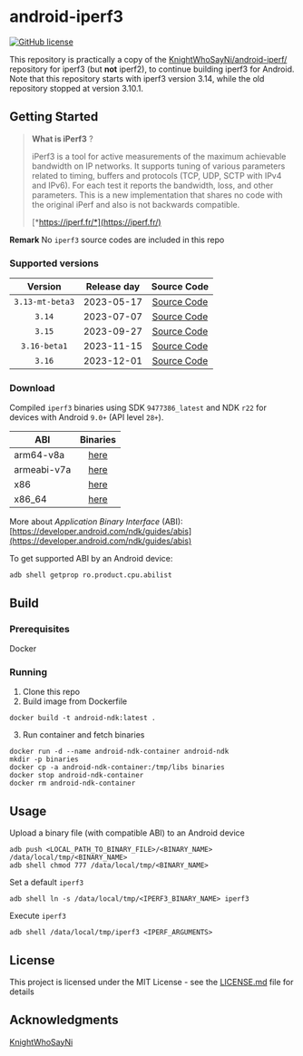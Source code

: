 # android-iperf3

[![GitHub license](https://img.shields.io/github/license/Naereen/StrapDown.js.svg)](https://github.com/davidBar-On/android-iperf3/blob/master/LICENSE)

This repository is practically a copy of the [KnightWhoSayNi/android-iperf/](https://github.com/KnightWhoSayNi/android-iperf/) repository for iperf3 (but **not** iperf2), to continue building iperf3 for Android.  Note that this repository starts with iperf3 version 3.14, while the old repository stopped at version 3.10.1.

## Getting Started

> **What is iPerf3** ?
>
> iPerf3 is a tool for active measurements of the maximum achievable bandwidth on IP networks. It supports tuning of various parameters related to timing, buffers and protocols (TCP, UDP, SCTP with IPv4 and IPv6). For each test it reports the bandwidth, loss, and other parameters. This is a new implementation that shares no code with the original iPerf and also is not backwards compatible.
>
> [*https://iperf.fr/*](https://iperf.fr/)

**Remark** No `iperf3` source codes are included in this repo

### Supported versions

| Version        | Release day           | Source Code  |
| :-------------: |:-------------:|:-------------:|
| `3.13-mt-beta3` | 2023-05-17 | [Source Code](https://downloads.es.net/pub/iperf/iperf-3.13-mt-beta3.tar.gz)  |
| `3.14`          | 2023-07-07 | [Source Code](https://downloads.es.net/pub/iperf/iperf-3.14.tar.gz)  |
| `3.15`          | 2023-09-27 | [Source Code](https://downloads.es.net/pub/iperf/iperf-3.15.tar.gz)  |
| `3.16-beta1`    | 2023-11-15 | [Source Code](https://downloads.es.net/pub/iperf/iperf-3.16-beta1.tar.gz)  |
| `3.16`          | 2023-12-01 | [Source Code](https://downloads.es.net/pub/iperf/iperf-3.16.tar.gz)  |

### Download

Compiled `iperf3` binaries using SDK `9477386_latest` and NDK `r22` for devices with Android `9.0+` (API level `28+`).

| ABI        | Binaries           |
| ------------- |:-------------:|
| arm64-v8a     | [here](https://github.com/davidBar-On/android-iperf3/tree/gh-pages/libs/arm64-v8a) |
| armeabi-v7a      | [here](https://github.com/davidBar-On/android-iperf3/tree/gh-pages/libs/armeabi-v7a)      |
| x86 | [here](https://github.com/davidBar-On/android-iperf3/tree/gh-pages/libs/x86)     |
| x86_64 | [here](https://github.com/davidBar-On/android-iperf3/tree/gh-pages/libs/x86_64)     |

More about *Application Binary Interface* (ABI): [https://developer.android.com/ndk/guides/abis](https://developer.android.com/ndk/guides/abis)

To get supported ABI by an Android device:

```shell
adb shell getprop ro.product.cpu.abilist
```

## Build

### Prerequisites

Docker

### Running

1. Clone this repo
2. Build image from Dockerfile

```shell
docker build -t android-ndk:latest .
```

3. Run container and fetch binaries

```shell
docker run -d --name android-ndk-container android-ndk
mkdir -p binaries
docker cp -a android-ndk-container:/tmp/libs binaries
docker stop android-ndk-container
docker rm android-ndk-container
```

## Usage

Upload a binary file (with compatible ABI) to an Android device

```shell
adb push <LOCAL_PATH_TO_BINARY_FILE>/<BINARY_NAME> /data/local/tmp/<BINARY_NAME>
adb shell chmod 777 /data/local/tmp/<BINARY_NAME>
```

Set a default `iperf3`
```shell
adb shell ln -s /data/local/tmp/<IPERF3_BINARY_NAME> iperf3
```

Execute `iperf3`
```shell
adb shell /data/local/tmp/iperf3 <IPERF_ARGUMENTS>
```

## License

This project is licensed under the MIT License - see the [LICENSE.md](LICENSE.md) file for details


## Acknowledgments

[KnightWhoSayNi](https://github.com/KnightWhoSayNi/android-iperf/)
